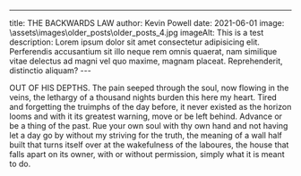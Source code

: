 ---
title: THE BACKWARDS LAW
author: Kevin Powell
date: 2021-06-01
image: \assets\images\older_posts\older_posts_4.jpg
imageAlt: This is a test
description: Lorem ipsum dolor sit amet consectetur adipisicing elit. Perferendis accusantium sit illo neque rem omnis quaerat, nam similique vitae delectus ad magni vel quo maxime, magnam placeat. Reprehenderit, distinctio aliquam?
--- 

OUT OF HIS DEPTHS.
The pain seeped through the soul, now flowing in the veins, the lethargy of a thousand nights burden this here my heart. Tired and forgetting the truimphs of the day before, it never existed as the horizon looms and with it its greatest warning, move or be left behind. Advance or be a thing of the past. Rue your own soul with thy own hand and not having let a day go by without my striving for the truth, the meaning of a wall half built that turns itself over at the wakefulness of the laboures, the house that falls apart on its owner, with or without permission, simply what it is meant to do.